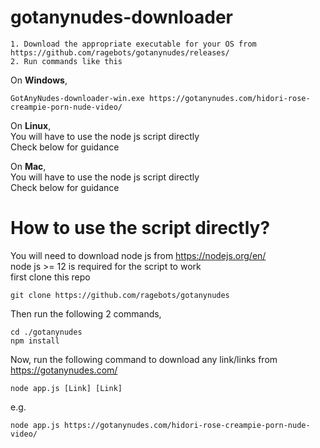 # gotanynudes-downloader  
```
1. Download the appropriate executable for your OS from https://github.com/ragebots/gotanynudes/releases/  
2. Run commands like this
```
On __Windows__,  
```
GotAnyNudes-downloader-win.exe https://gotanynudes.com/hidori-rose-creampie-porn-nude-video/
```
On __Linux__,  
You will have to use the node js script directly  
Check below for guidance

On __Mac__,  
You will have to use the node js script directly  
Check below for guidance  

# How to use the script directly?  
You will need to download node js from https://nodejs.org/en/  
node js >= 12 is required for the script to work  
first clone this repo
```
git clone https://github.com/ragebots/gotanynudes
```
Then run the following 2 commands,  
```
cd ./gotanynudes
npm install
```
Now, run the following command to download any link/links from https://gotanynudes.com/  
```
node app.js [Link] [Link]
```
e.g.
```
node app.js https://gotanynudes.com/hidori-rose-creampie-porn-nude-video/
```


